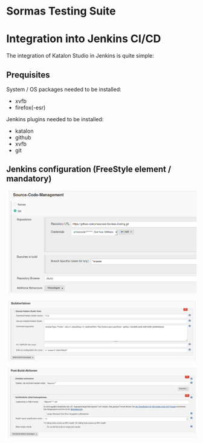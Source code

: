 # Sormas Testing Suite


# Integration into Jenkins CI/CD

The integration of Katalon Studio in Jenkins is quite simple:

## Prequisites

System / OS packages needed to be installed:

- xvfb 
- firefox(-esr)


Jenkins plugins needed to be installed:

- katalon
- github
- xvfb
- git

## Jenkins configuration (FreeStyle element / mandatory)

![alt text](images/J_config_scm.png "GitHub config")

![alt text](images/J_config_build.png "Build config")

![alt text](images/J_config_post_build.png "PostBuild config")
